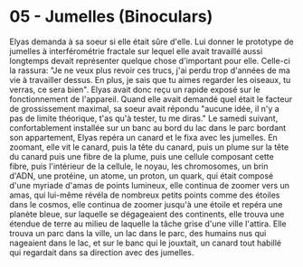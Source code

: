 # 05 - Jumelles (Binoculars)

Elyas demanda à sa soeur si elle était sûre d'elle. Lui donner le prototype de jumelles à interférométrie fractale sur lequel elle avait travaillé aussi longtemps devait représenter quelque chose d'important pour elle. Celle-ci la rassura: "Je ne veux plus revoir ces trucs, j'ai perdu trop d'années de ma vie à travailler dessus. En plus, je sais que tu aimes regarder les oiseaux, tu verras, ce sera bien". Elyas avait donc reçu un rapide exposé sur le fonctionnement de l'appareil. Quand elle avait demandé quel était le facteur de grossissement maximal, sa soeur avait répondu "aucune idée, il n'y a pas de limite théorique, t'as qu'à tester, tu me diras." Le samedi suivant, confortablement installée sur un banc au bord du lac dans le parc bordant son appartement, Elyas repéra un canard et le fixa avec les jumelles. En zoomant, elle vit le canard, puis la tête du canard, puis un plume sur la tête du canard puis une fibre de la plume, puis une cellule composant cette fibre, puis l'intérieur de la cellule, le noyau, les chromosomes, un brin d'ADN, une protéine, un atome, un proton, un quark, qui était composé d'une myriade d'amas de points lumineux, elle continua de zoomer vers un amas, qui lui-même révéla de nombreux petits points comme des étoiles dans le cosmos, elle continua de zoomer jusqu'à une étoile et repéra une planète bleue, sur laquelle se dégageaient des continents, elle trouva une étendue de terre au milieu de laquelle la tâche grise d'une ville l'attira. Elle trouva un parc dans la ville, un lac dans le parc, des humains nus qui nageaient dans le lac, et sur le banc qui le jouxtait, un canard tout habillé qui regardait dans sa direction avec des jumelles.
